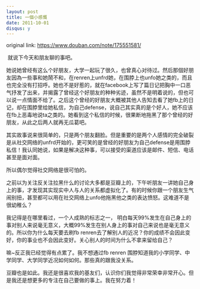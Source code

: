 ```yaml
---
layout: post
title: 一個小感慨
date: 2011-10-01
disqus: y
---
```


original link: https://www.douban.com/note/175551581/

 就说下今天和朋友聊的事吧。

她说她曾经有这么个好朋友，大学一起玩了很久，也曾真心对待过。然后那個好朋友因為一些事和她鬧不和，在renren上unfrd她，在围脖上也unfo她之类的，而且也完全没有打招呼。她也不是好惹的，就在facebook上写了篇日记把胸中一口恶气抒发了出来，并揭露了曾经这个好朋友的种种劣迹，虽然不是明着说的，但也可以说一点情面不给了。之后这个曾经的好朋友大概被其他人告知去看了她fb上的日记，却在围脖里给她私信，为自己defense，说自己其实真的是个好人，她不应该在fb上恶毒地说ta之类的。她看到这个私信的时候，很果断地拖黑了那个曾经的好朋友，从此之后两人就再无瓜葛吧。

其实故事说来很简单的，只是两个朋友翻脸。但是重要的是两个人感情的完全破裂是从社交网络的unfrd开始的，更可笑的是曾经的好朋友为自己defense是用围脖私信！我认同她说，如果是解决这种事，可以接受的渠道应该是邮件、短信、电话甚至是面对面。

所以偶尔觉得社交网络是很可怕的。

之前以为关注反关注拉黑什么的讨论大多都是豆瓣上的，下午听朋友一讲她自己身上的事，才发现其实现实中人与人的关系都虚拟化了。有的时候你跟一个朋友生气闹别扭，甚至都可以用在社交网络上unfo他拖黑他之类的表达愤怒。这难道不是很幼稚么？

我记得是在哪里看过，一个人成熟的标志之一， 明白每天99%发生在自己身上的事对别人来说毫无意义，大概99%发生在别人身上的事对自己来说也是毫无意义的。所以你为什么每天要去刷fb renren去了解别人的近况？你的成绩不会因此变好，你的事业也不会因此变好。关心别人的时间为什么不拿来留给自己？


嘛~反正我已经觉得有点累了。我不想通过fb renren 围脖知道我的小学同学、中学同学、大学同学近况如何如何。那些真的跟我没关系。

豆瓣也是如此。我还是很喜欢我的基友们，认识你们我觉得非常荣幸非常开心。但是我还是想更多的专注在自己要做的事上。我在努力着！
